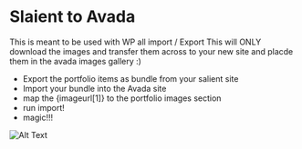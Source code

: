 # Slaient to Avada
This is meant to be used with WP all import / Export
This will ONLY download the images and transfer them across to your new site and placde them in the avada images gallery :) 
* Export the portfolio items as bundle from your salient site 
* Import your bundle into the Avada site 
* map the {imageurl[1]} to the portfolio images section 
* run import! 
* magic!!! 

![Alt Text](https://tenor.com/uyuI.gif)

